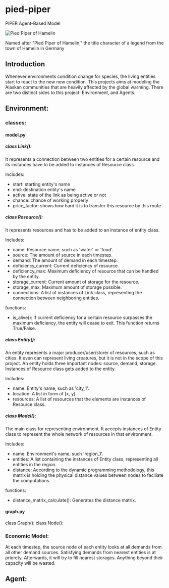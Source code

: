 # pied-piper
PIPER Agent-Based Model


![Pied Piper of Hamelin](https://upload.wikimedia.org/wikipedia/commons/thumb/d/d9/Pied_Piper2.jpg/593px-Pied_Piper2.jpg)

Named after "Pied Piper of Hamelin," the title character of a legend from the town of Hamelin in Germany

## Introduction
Whenever environments condition change for species, the living entities start to react to the new new condition. This projects aims at modeling the Alaskan communities that are heavily affected by the global warming. There are two distinct sides to this project: Environment, and Agents.

## Environment:

### classes:

#### model.py
##### class Link():
It represents a connection between two entities for a certain resource and its instances have to be added to instances of Resource class.

Includes:
- start: starting entity's name
- end: destination entity's name
- active: state of the link as being active or not
- chance: chance of working properly
- price_factor: shows how hard it is to transfer this resource by this route

##### class Resource():
It represents resources and has to be added to an instance of entity class.

Includes:
- name: Resource name, such as 'water' or 'food'.
- source: The amount of source in each timestep.
- demand: The amount of demand in each timestep.
- deficiency_current: Current deficiency of resource.
- deficiency_max: Maximum deficiency of resource that can be handled by the entity.
- storage_current: Current amount of storage for the resource.
- storage_max: Maximum amount of storage possible.
- connections: A list of instances of Link class, representing the connection between neighboring entities.

functions:
- is_alive(): If current deficiency for a certain resource surpasses the maximum deficiency, the entity will cease to exit. This function returns True/False.

##### class Entity():
An entity represents a major producer/user/storer of resources, such as cities. It even can represent living creatures, but it is not in the scope of this project. An entity holds three important nodes: source, demand, storage. Instances of Resource class gets added to the entity.

Includes:
- name: Entity's name, such as 'city_1'.
- location: A list in form of [x, y].
- resources: A list of resources that the elements are instances of Resource class.

##### class Model():
The main class for representing environment. It accepts instances of Entity class to represent the whole network of resources in that environment.

Includes:
- name: Environment's name, such 'region_1'.
- entities: A list containing the instances of Entity class, representing all entities in the region.
- distance: According to the dynamic programming methodology, this matrix is holding the physical distance values between nodes to faciliate the computations.

functions:
- distance_matrix_calculate(): Generates the distance matrix.


#### graph.py
class Graph():
class Node():

### Economic Model:
At each timestep, the source node of each entity looks at all demands from all other demand sources. Satisfying demands from nearest entities is at priorety. Afterwards, it will try to fill nearest storages. Anything beyond their capacity will be wasted.

## Agent: